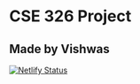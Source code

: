 # CSE 326 Project
## Made by Vishwas
[![Netlify Status](https://api.netlify.com/api/v1/badges/2be90df2-680d-4bd3-92ef-7b04476f0712/deploy-status)](https://app.netlify.com/sites/cse326/deploys)
